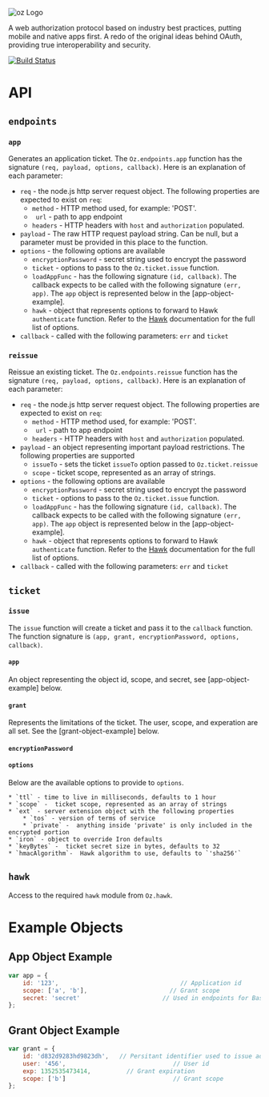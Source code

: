 ![oz Logo](https://raw.github.com/hueniverse/oz/master/images/oz.png)

A web authorization protocol based on industry best practices, putting mobile and native apps first. A redo of the original ideas behind OAuth,
providing true interoperability and security.

[![Build Status](https://secure.travis-ci.org/hueniverse/oz.png)](http://travis-ci.org/hueniverse/oz)

# API

## `endpoints`

### `app`
Generates an application ticket.  The `Oz.endpoints.app` function has the signature `(req, payload, options, callback)`.  Here is an explanation of
each parameter:

* `req` - the node.js http server request object.  The following properties are expected to exist on `req`:
    * `method` - HTTP method used, for example: 'POST'.
    * ` url` - path to app endpoint
    * `headers` - HTTP headers with `host` and `authorization` populated.
* `payload` - The raw HTTP request payload string.  Can be null, but a parameter must be provided in this place to the function.
* `options` - the following options are available
    * `encryptionPassword` - secret string used to encrypt the password
    * `ticket` - options to pass to the `Oz.ticket.issue` function.
    * `loadAppFunc` - has the following signature `(id, callback)`.  The callback expects to be called with the following signature `(err, app)`.  The `app`
object is represented below in the [app-object-example].
    * `hawk` - object that represents options to forward to Hawk `authenticate` function.  Refer to the [Hawk](https://github.com/hapijs/hawk)
documentation for the full list of options.
* `callback` - called with the following parameters: `err` and `ticket`


### `reissue`
Reissue an existing ticket.  The `Oz.endpoints.reissue` function has the signature `(req, payload, options, callback)`.  Here is an explanation of
each parameter:

* `req` - the node.js http server request object.  The following properties are expected to exist on `req`:
    * `method` - HTTP method used, for example: 'POST'.
    * ` url` - path to app endpoint
    * `headers` - HTTP headers with `host` and `authorization` populated.
* `payload` - an object representing important payload restrictions.  The following properties are supported
    * `issueTo` - sets the ticket `issueTo` option passed to `Oz.ticket.reissue`
    * `scope` -  ticket scope, represented as an array of strings.
* `options` - the following options are available
    * `encryptionPassword` - secret string used to encrypt the password
    * `ticket` - options to pass to the `Oz.ticket.issue` function.
    * `loadAppFunc` - has the following signature `(id, callback)`.  The callback expects to be called with the following signature `(err, app)`.  The `app`
object is represented below in the [app-object-example].
    * `hawk` - object that represents options to forward to Hawk `authenticate` function.  Refer to the [Hawk](https://github.com/hapijs/hawk)
documentation for the full list of options.
* `callback` - called with the following parameters: `err` and `ticket`


## `ticket`

### `issue`
The `issue` function will create a ticket and pass it to the `callback` function.  The function signature is `(app, grant, encryptionPassword, options, callback)`.

#### `app`
An object representing the object id, scope, and secret, see [app-object-example] below.


#### `grant`
Represents the limitations of the ticket.  The user, scope, and experation are all set.  See the [grant-object-example] below.

#### `encryptionPassword`


#### `options`
Below are the available options to provide to `options`.

    * `ttl` - time to live in milliseconds, defaults to 1 hour
    * `scope` -  ticket scope, represented as an array of strings
    * `ext` - server extension object with the following properties
        * `tos` - version of terms of service
        * `private` -  anything inside 'private' is only included in the encrypted portion
    * `iron` - object to override Iron defaults
    * `keyBytes` -  ticket secret size in bytes, defaults to 32
    * `hmacAlgorithm`-  Hawk algorithm to use, defaults to `'sha256'`


## `hawk`
Access to the required `hawk` module from `Oz.hawk`.

# Example Objects

## App Object Example

```js
var app = {
    id: '123',                                  // Application id
    scope: ['a', 'b'],                       // Grant scope
    secret: 'secret'                       // Used in endpoints for Basic auth authentication
};
```


## Grant Object Example

```js
var grant = {
    id: 'd832d9283hd9823dh',   // Persitant identifier used to issue additional tickets or revoke access
    user: '456',                              // User id
    exp: 1352535473414,          // Grant expiration
    scope: ['b']                              // Grant scope
};
```

